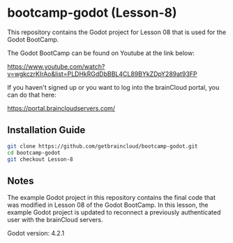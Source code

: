 # bootcamp-godot (Lesson-8)

This repository contains the Godot project for Lesson 08 that is used for the Godot BootCamp.

The Godot BootCamp can be found on Youtube at the link below:

https://www.youtube.com/watch?v=wgkczrKIrAo&list=PLDHkRGdDbBBL4CL89BYkZDpY289at93FP


If you haven't signed up or you want to log into the brainCloud portal, you can do that here:

https://portal.braincloudservers.com/


## Installation Guide

```bash
git clone https://github.com/getbraincloud/bootcamp-godot.git
cd bootcamp-godot
git checkout Lesson-8
```

## Notes

The example Godot project in this repository contains the final code that was modified in Lesson 08 of the Godot BootCamp. In this lesson, the example Godot project is updated to reconnect a previously authenticated user with the brainCloud servers.

Godot version: 4.2.1

